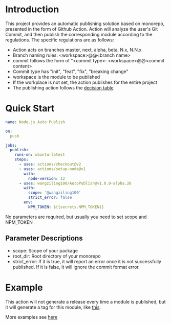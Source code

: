 # Introduction

This project provides an automatic publishing solution based on monorepo, presented in the form of Github Action. Action will analyze the user's Git Commit, and then publish the corresponding module according to the regulations. The specific regulations are as follows:  
- Action acts on branches master, next, alpha, beta, N.x, N.N.x  
- Branch naming rules: \<workspace>@@\<branch name>  
- commit follows the form of "\<commit type>: \<workspace>@@\<commit content>  
- Commit type has "init", "feat", "fix", "breaking change"  
- workspace is the module to be published  
- If the workplace is not set, the action publishes for the entire project
- The publishing action follows the [decision table](https://github.com/wangziling100/AutoPublish/issues/4)

# Quick Start
```yml
name: Node.js Auto Publish

on:
  push

jobs:
  publish:
    runs-on: ubuntu-latest
    steps:
      - uses: actions/checkout@v2
      - uses: actions/setup-node@v1
        with:
          node-version: 12
      - uses: wangziling100/AutoPublish@v1.0.0-alpha.26
        with:
          scope: '@wangziling100'
          strict_error: false
        env:
          NPM_TOKEN: ${{secrets.NPM_TOKEN}}
```
No parameters are required, but usually you need to set scope and NPM_TOKEN 
## Parameter Descriptions
- scope: Scope of your package
- root_dir: Root directory of your monorepo
- strict_error: If it is true, it will report an error once it is not successfully published. If it is false, it will ignore the commit format error.
# Example
This action will not generate a release every time a module is published, but it will generate a tag for this module, like [this](https://github.com/wangziling100/AutoPublishTest/tags). 

More examples see [here](https://github.com/wangziling100/AutoPublishTest/actions)
